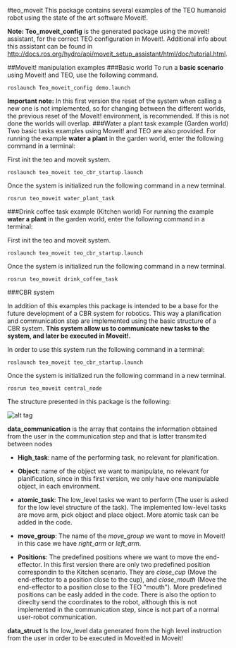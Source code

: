 #teo_moveit
This package contains several examples of the TEO humanoid robot using the state of the art software Moveit!. 

**Note: Teo_moveit_config** is the generated package using the moveit! assistant, for the correct TEO configuration in Moveit!. Additional info about this assistant can be found in <http://docs.ros.org/hydro/api/moveit_setup_assistant/html/doc/tutorial.html>.

##Moveit! manipulation examples
###Basic world
To run a **basic scenario** using Moveit! and TEO, use the following command.

```
roslaunch Teo_moveit_config demo.launch
```

**Important note:** In this first version the reset of the system when calling a new one is not implemented, so for changing between the different worlds, the previous reset of the Moveit! environment, is recommended. If this is not done the worlds will overlap.
###Water a plant task example (Garden world)
Two basic tasks examples using Moveit! and TEO are also provided. For running the example **water a plant** in the garden world, enter the following command in a terminal:

First init the teo and moveit system.

```
roslaunch teo_moveit teo_cbr_startup.launch
```
Once the system is initialized run the following command in a new terminal.

```
rosrun teo_moveit water_plant_task 
```
###Drink coffee task example (Kitchen world)
For running the example **water a plant** in the garden world, enter the following command in a terminal:

First init the teo and moveit system.

```
roslaunch teo_moveit teo_cbr_startup.launch
```
Once the system is initialized run the following command in a new terminal.

```
rosrun teo_moveit drink_coffee_task
```
###CBR system

In addition of this examples this package is intended to be a base for the future development of a CBR system for robotics. This way a planification and communication step are implemented using the basic structure of a CBR system. **This system allow us to communicate new tasks to the system, and later be executed in Moveit!.**

In order to use this system run the following command in a terminal:

```
roslaunch teo_moveit teo_cbr_startup.launch
```

Once the system is initialized run the following command in a new terminal.

```
rosrun teo_moveit central_node
```

The structure presented in this package is the following:

![alt tag](http://i.imgur.com/U30MsFR.jpg?1)

**data_communication** is the array that contains the information obtained from the user in the communication step and that is latter transmited between nodes

- **High_task**: name of the performing task, no relevant for planification.

- **Object**: name of the object we want to manipulate, no relevant for planification, since in this first version, we only have one manipulable object, in each environment.

- **atomic_task**: The low_level tasks we want to perform (The user is asked for the low level structure of the task). The implemented low-level tasks are move arm, pick object and place object. More atomic task can be added in the code.

- **move_group**: The name of the *move_group* we want to move in Moveit! in this case we have *right_arm* or *left_arm*.

- **Positions**: The predefined positions where we want to move the end-effector. In this first version there are only two predefined position correspondin to the Kitchen scenario. They are *close_cup* (Move the end-effector to a position close to the cup), and *close_mouth* (Move the end-effector to a position close to the TEO "mouth"). More predefined positions can be easly added in the code. There is also the option to direclty send the coordinates to the robot, although this is not implemented in the communication step, since is not part of a normal user-robot communication.

**data_struct** Is the low_level data generated from the high level instruction from the user in order to be executed in Moveit!ed in Moveit!